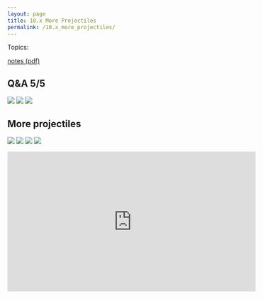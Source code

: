 ```yaml
---
layout: page
title: 10.x More Projectiles
permalink: /10.x_more_projectiles/
---
```


Topics: 

[notes (pdf)](PCHA_10.x_MoreProjectiles.pdf)

## Q&A 5/5

![](0.png)
![](1.png)
![](2.png)

## More projectiles

![](3.png)
![](4.png)
![](5.png)
![](6.png)

<iframe width="560" height="315" src="https://www.youtube.com/embed/gm6XVO-ofpg" title="YouTube video player" frameborder="0" allow="accelerometer; autoplay; clipboard-write; encrypted-media; gyroscope; picture-in-picture" allowfullscreen></iframe>

